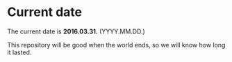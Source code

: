 # Current date

The current date is **2016.03.31.** (YYYY.MM.DD.)

This repository will be good when the world ends, so we will know how long it lasted.